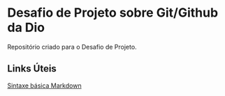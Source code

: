 # Desafio de Projeto sobre Git/Github da Dio
Repositório criado para o Desafio de Projeto.

## Links Úteis
[Sintaxe básica Markdown](https://www.markdownguide.org/basic-syntax)
